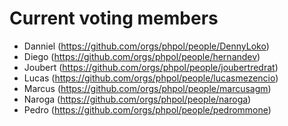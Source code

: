 # Current voting members

* Danniel (https://github.com/orgs/phpol/people/DennyLoko)
* Diego (https://github.com/orgs/phpol/people/hernandev)
* Joubert (https://github.com/orgs/phpol/people/joubertredrat)
* Lucas (https://github.com/orgs/phpol/people/lucasmezencio)
* Marcus (https://github.com/orgs/phpol/people/marcusagm)
* Naroga (https://github.com/orgs/phpol/people/naroga)
* Pedro (https://github.com/orgs/phpol/people/pedrommone)
